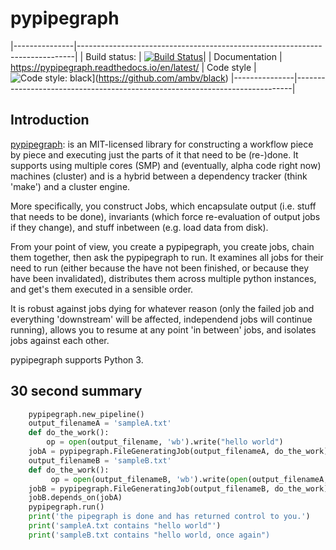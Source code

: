 
# pypipegraph 

|---------------|-----------------------------------------------------------------------------|
| Build status: | [![Build Status](https://travis-ci.com/TyberiusPrime/pypipegraph.svg?branch=master)](https://travis-ci.com/TyberiusPrime/pypipegraph)|
| Documentation | https://pypipegraph.readthedocs.io/en/latest/
| Code style    | ![Code style: black](https://img.shields.io/badge/code%20style-black-000000.svg)](https://github.com/ambv/black)
|---------------|-----------------------------------------------------------------------------|

## Introduction

[pypipegraph](https://github.com/IMTMarburg/pypipegraph): is an
MIT-licensed library for constructing a workflow piece by piece and
executing just the parts of it that need to be (re-)done. It supports
using multiple cores (SMP) and (eventually, alpha code right now)
machines (cluster) and is a hybrid between a dependency tracker (think
'make') and a cluster engine.

More specifically, you construct Jobs, which encapsulate output (i.e.
stuff that needs to be done), invariants (which force re-evaluation of
output jobs if they change), and stuff inbetween (e.g. load data from
disk).

From your point of view, you create a pypipegraph, you create jobs,
chain them together, then ask the pypipegraph to run. It examines all
jobs for their need to run (either because the have not been finished,
or because they have been invalidated), distributes them across multiple
python instances, and get's them executed in a sensible order.

It is robust against jobs dying for whatever reason (only the failed job
and everything 'downstream' will be affected, independend jobs will
continue running), allows you to resume at any point 'in between' jobs,
and isolates jobs against each other.

pypipegraph supports Python 3.

## 30 second summary

```python
    pypipegraph.new_pipeline()
    output_filenameA = 'sampleA.txt'
    def do_the_work():
        op = open(output_filename, 'wb').write("hello world")
    jobA = pypipegraph.FileGeneratingJob(output_filenameA, do_the_work)
    output_filenameB = 'sampleB.txt'
    def do_the_work():
         op = open(output_filenameB, 'wb').write(open(output_filenameA, 'rb').read() + ",  once again")
    jobB = pypipegraph.FileGeneratingJob(output_filenameB, do_the_work)
    jobB.depends_on(jobA)
    pypipegraph.run()
    print('the pipegraph is done and has returned control to you.')
    print('sampleA.txt contains "hello world"')
    print('sampleB.txt contains "hello world, once again")
```
